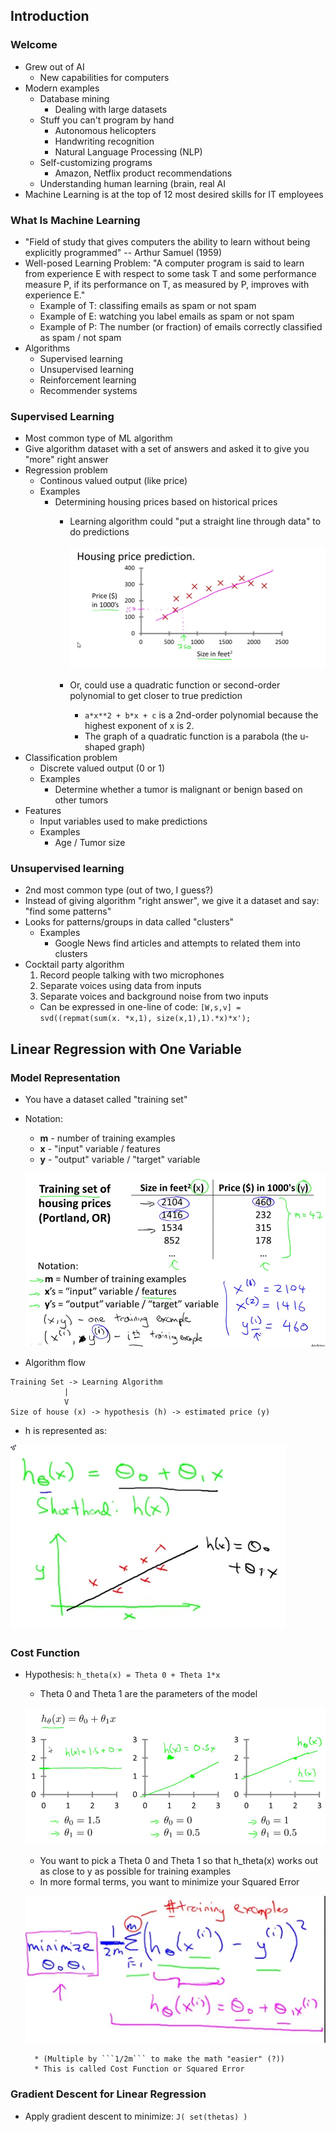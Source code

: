 ## Introduction

### Welcome

* Grew out of AI
    * New capabilities for computers
* Modern examples
    * Database mining
        * Dealing with large datasets
    * Stuff you can't program by hand
        * Autonomous helicopters
        * Handwriting recognition
        * Natural Language Processing (NLP)
    * Self-customizing programs
        * Amazon, Netflix product recommendations
    * Understanding human learning (brain, real AI
* Machine Learning is at the top of 12 most desired skills for IT employees

### What Is Machine Learning

* "Field of study that gives computers the ability to learn without being explicitly programmed" -- Arthur Samuel (1959)
* Well-posed Learning Problem: "A computer program is said to learn from experience E with respect to some task T and some performance measure P, if its performance on T, as measured by P, improves with experience E."
    * Example of T: classifing emails as spam or not spam
    * Example of E: watching you label emails as spam or not spam
    * Example of P: The number (or fraction) of emails correctly classified as spam / not spam
* Algorithms
    * Supervised learning
    * Unsupervised learning
    * Reinforcement learning
    * Recommender systems

### Supervised Learning

* Most common type of ML algorithm
* Give algorithm dataset with a set of answers and asked it to give you "more" right answer
* Regression problem
    * Continous valued output (like price)
    * Examples
        * Determining housing prices based on historical prices
            * Learning algorithm could "put a straight line through data" to do predictions

                <img src="./images/straight-line-prediction.png"></img>

            * Or, could use a quadratic function or second-order polynomial to get closer to true prediction
                * ```a*x**2 + b*x + c``` is a 2nd-order polynomial because the highest exponent of x is 2.
                * The graph of a quadratic function is a parabola (the u-shaped graph)
* Classification problem
    * Discrete valued output (0 or 1)
    * Examples
        * Determine whether a tumor is malignant or benign based on other tumors 
* Features
    * Input variables used to make predictions
    * Examples
        * Age / Tumor size

### Unsupervised learning

* 2nd most common type (out of two, I guess?)
* Instead of giving algorithm "right answer", we give it a dataset and say: "find some patterns"
* Looks for patterns/groups in data called "clusters"
    * Examples
        * Google News find articles and attempts to related them into clusters
* Cocktail party algorithm
    1. Record people talking with two microphones
    2. Separate voices using data from inputs
    3. Separate voices and background noise from two inputs 
    * Can be expressed in one-line of code: ```[W,s,v] = svd((repmat(sum(x. *x,1), size(x,1),1).*x)*x');```

## Linear Regression with One Variable

### Model Representation

* You have a dataset called "training set" 
* Notation:
    * **m** - number of training examples
    * **x** - "input" variable / features
    * **y** - "output" variable / "target" variable
    
    <img src="./images/model-representation.png"></img>
* Algorithm flow
```
Training Set -> Learning Algorithm
            |
            V
Size of house (x) -> hypothesis (h) -> estimated price (y)
```
* h is represented as:

<img src="./images/h-representation.png"></img>

### Cost Function

* Hypothesis: ```h_theta(x) = Theta 0 + Theta 1*x```
    * Theta 0 and Theta 1 are the parameters of the model

    <img src="./images/h-theta-of-x-examples.png"></img>
    
    * You want to pick a Theta 0 and Theta 1 so that h_theta(x) works out as close to y as possible for training examples
    * In more formal terms, you want to minimize your Squared Error

    <img src="./images/cost-function.png"></img>

        * (Multiple by ```1/2m``` to make the math "easier" (?))
        * This is called Cost Function or Squared Error

### Gradient Descent for Linear Regression

* Apply gradient descent to minimize: ```J( set(thetas) )```
